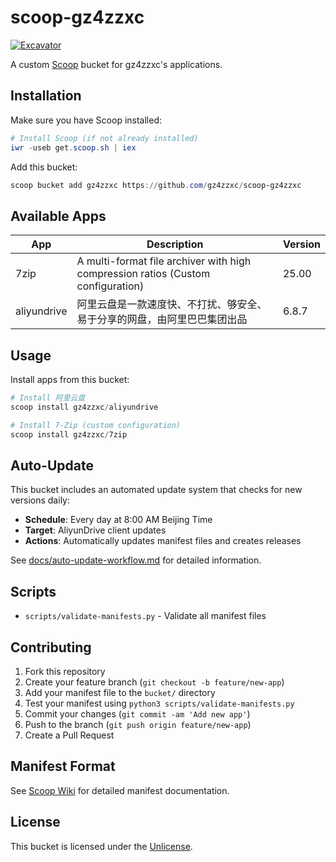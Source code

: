 # scoop-gz4zzxc

[![Excavator](https://github.com/gz4zzxc/scoop-gz4zzxc/actions/workflows/excavator.yml/badge.svg)](https://github.com/gz4zzxc/scoop-gz4zzxc/actions/workflows/excavator.yml)

A custom [Scoop](https://scoop.sh/) bucket for gz4zzxc's applications.

## Installation

Make sure you have Scoop installed:

```powershell
# Install Scoop (if not already installed)
iwr -useb get.scoop.sh | iex
```

Add this bucket:

```powershell
scoop bucket add gz4zzxc https://github.com/gz4zzxc/scoop-gz4zzxc
```

## Available Apps

| App | Description | Version |
|-----|-------------|---------|
| 7zip | A multi-format file archiver with high compression ratios (Custom configuration) | 25.00 |
| aliyundrive | 阿里云盘是一款速度快、不打扰、够安全、易于分享的网盘，由阿里巴巴集团出品 | 6.8.7 |

## Usage

Install apps from this bucket:

```powershell
# Install 阿里云盘
scoop install gz4zzxc/aliyundrive

# Install 7-Zip (custom configuration)
scoop install gz4zzxc/7zip
```

## Auto-Update

This bucket includes an automated update system that checks for new versions daily:

- **Schedule**: Every day at 8:00 AM Beijing Time
- **Target**: AliyunDrive client updates
- **Actions**: Automatically updates manifest files and creates releases

See [docs/auto-update-workflow.md](docs/auto-update-workflow.md) for detailed information.

## Scripts

- `scripts/validate-manifests.py` - Validate all manifest files

## Contributing

1. Fork this repository
2. Create your feature branch (`git checkout -b feature/new-app`)
3. Add your manifest file to the `bucket/` directory
4. Test your manifest using `python3 scripts/validate-manifests.py`
5. Commit your changes (`git commit -am 'Add new app'`)
6. Push to the branch (`git push origin feature/new-app`)
7. Create a Pull Request

## Manifest Format

See [Scoop Wiki](https://github.com/ScoopInstaller/Scoop/wiki/App-Manifests) for detailed manifest documentation.

## License

This bucket is licensed under the [Unlicense](https://unlicense.org/).
